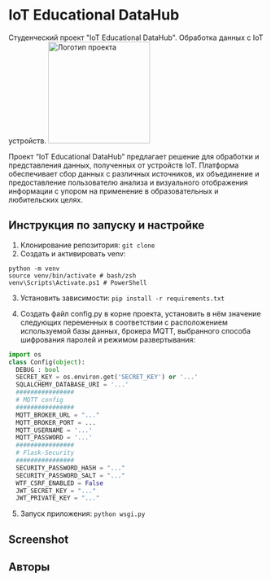 # IoT Educational DataHub
Студенческий проект "IoT Educational DataHub". Обработка данных с IoT устройств.
<img alt="Логотип проекта" src="https://github.com/lyzhinIG/IotDataHub/raw/main/other-data/logo.jpeg" height="200">

Проект “IoT Educational DataHub” предлагает решение для обработки и представления данных, полученных от устройств IoT. Платформа обеспечивает сбор данных с различных источников, их объединение и предоставление пользователю анализа и визуального отображения информации с упором на применение в образовательных и любительских целях. 

## Инструкция по запуску и настройке
1. Клонирование репозитория:
`git clone `
2. Создать и активировать venv:
```
python -m venv
source venv/bin/activate # bash/zsh
venv\Scripts\Activate.ps1 # PowerShell
```
3. Установить зависимости:
`pip install -r requirements.txt`

4. Создать файл config.py в корне проекта, установить в нём значение следующих переменных в соответствии с расположением используемой базы данных, брокера MQTT, выбранного способа шифрования паролей и режимом развертывания:
```python
import os
class Config(object):
  DEBUG : bool
  SECRET_KEY = os.environ.get('SECRET_KEY') or '...'
  SQLALCHEMY_DATABASE_URI = '...'
  ################
  # MQTT config
  ################
  MQTT_BROKER_URL = "..."
  MQTT_BROKER_PORT = ...
  MQTT_USERNAME = '...'
  MQTT_PASSWORD = '...'
  ################
  # Flask-Security
  ################
  SECURITY_PASSWORD_HASH = "..."
  SECURITY_PASSWORD_SALT = "..."
  WTF_CSRF_ENABLED = False
  JWT_SECRET_KEY = "..."
  JWT_PRIVATE_KEY = "..."
```
5. Запуск приложения:
`python wsgi.py`
## Screenshot 
## Авторы 
